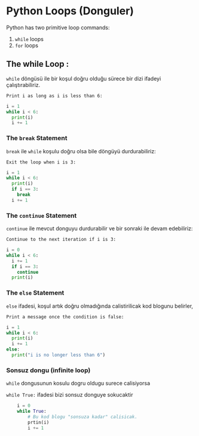 # Python Loops (Donguler)

Python has two primitive loop commands:

1. `while` loops
2. `for` loops


## __The while Loop :__

`while` döngüsü ile bir koşul doğru olduğu sürece bir dizi ifadeyi çalıştırabiliriz.

    Print i as long as i is less than 6:
```python
i = 1
while i < 6:
  print(i)
  i += 1
```

### The `break` Statement
`break` ile `while` koşulu doğru olsa bile döngüyü durdurabiliriz:

    Exit the loop when i is 3:
```python
i = 1
while i < 6:
  print(i)
  if i == 3:
    break
  i += 1 
```

### The `continue` Statement
`continue` ile mevcut donguyu durdurabilir ve bir sonraki ile devam edebiliriz:

    Continue to the next iteration if i is 3:
``` python
i = 0
while i < 6:
  i += 1
  if i == 3:
    continue
  print(i)
```


### The `else` Statement
`else` ifadesi, koşul artık doğru olmadığında calistirilicak kod blogunu belirler,

    Print a message once the condition is false:
```python
i = 1
while i < 6:
  print(i)
  i += 1
else:
  print("i is no longer less than 6")
```

### Sonsuz dongu (infinite loop)
`while` dongusunun kosulu dogru oldugu surece calisiyorsa 

`while True:` ifadesi bizi sonsuz donguye sokucaktir

``` python
    i = 0
    while True:
        # Bu kod blogu "sonsuza kadar" calisicak.
        prtin(i) 
        i += 1
```